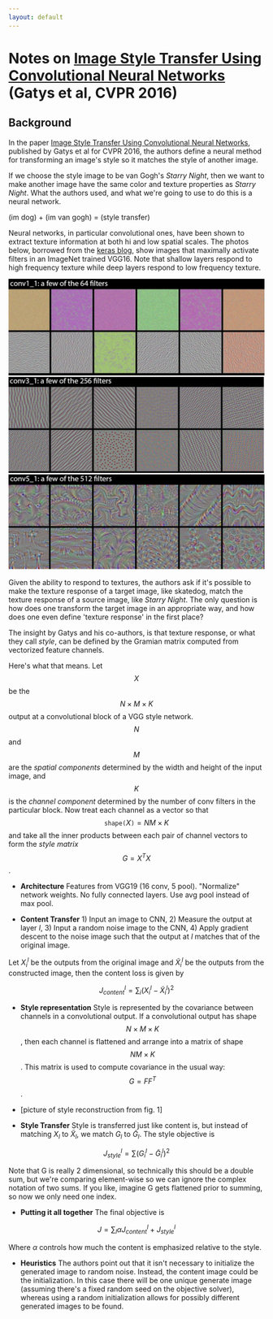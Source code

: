 ```yaml
---
layout: default
---
```


# Notes on [Image Style Transfer Using Convolutional Neural Networks](https://www.cv-foundation.org/openaccess/content_cvpr_2016/papers/Gatys_Image_Style_Transfer_CVPR_2016_paper.pdf) (Gatys et al, CVPR 2016)

## Background
In the paper [Image Style Transfer Using Convolutional Neural Networks](https://www.cv-foundation.org/openaccess/content_cvpr_2016/papers/Gatys_Image_Style_Transfer_CVPR_2016_paper.pdf), published by Gatys et al for CVPR 2016, the authors define a neural method for transforming an image's style so it matches the style of another image.

If we choose the style image to be van Gogh's _Starry Night_, then we want to make another image have the same color and texture properties as _Starry Night_.  What the authors used, and what we're going to use to do this is a neural network.

(im dog) + (im van gogh) = (style transfer)

Neural networks, in particular convolutional ones, have been shown to extract texture information at both hi and low spatial scales.  The photos below, borrowed from the [keras blog](https://blog.keras.io/category/demo.html), show images that maximally activate filters in an ImageNet trained VGG16.  Note that shallow layers respond to high frequency texture while deep layers respond to low frequency texture.

![im](neural-style-transfer/keras1.png)
![im](neural-style-transfer/keras2.png)
![im](neural-style-transfer/keras3.png)

Given the ability to respond to textures, the authors ask if it's possible to make the texture response of a target image, like skatedog, match the texture response of a source image, like _Starry Night_.  The only question is how does one transform the target image in an appropriate way, and how does one even define 'texture response' in the first place?

The insight by Gatys and his co-authors, is that texture response, or what they call _style_, can be defined by the Gramian matrix computed from vectorized feature channels.

Here's what that means.  Let $$X$$ be the $$N \times M \times K$$ output at a convolutional block of a VGG style network.  $$N$$ and $$M$$ are the _spatial components_ determined by the width and height of the input image, and $$K$$ is the _channel component_ determined by the number of conv filters in the particular block.  Now treat each channel as a vector so that $$\texttt{shape(}X\texttt{)} = NM \times K$$ and take all the inner products between each pair of channel vectors to form the _style matrix_ $$G = X^TX$$.




- __Architecture__ Features from VGG19 (16 conv, 5 pool). "Normalize" network weights.  No fully connected layers.  Use avg pool instead of max pool.

- __Content Transfer__ 1) Input an image to CNN, 2) Measure the output at layer $l$, 3) Input a random noise image to the CNN, 4) Apply gradient descent to the noise image such that the output at $l$ matches that of the original image.

Let $X^l_i$ be the outputs from the original image and $\tilde{X}^l_i$ be the outputs from the constructed image, then the content loss is given by

$$J_{content}^l = \sum_{i}{(X^l_i - \tilde{X}^l_i)^2}$$

- __Style representation__  Style is represented by the covariance between channels in a convolutional output.  If a convolutional output has shape $$N \times M \times K$$, then each channel is flattened and arrange into a matrix of shape $$N M \times K$$.  This matrix is used to compute covariance in the usual way: $$G = FF^T$$.

- [picture of style reconstruction from fig. 1]

- __Style Transfer__ Style is transferred just like content is, but instead of matching $X_l$ to $\tilde{X}_l$, we match $G_l$ to $\tilde{G}_l$.  The style objective is

$$J_{style}^l = \sum{(G^l_i - \tilde{G}^l_i)}^2$$

Note that G is really 2 dimensional, so technically this should be a double sum, but we're comparing element-wise so we can ignore the complex notation of two sums. If you like, imagine G gets flattened prior to summing, so now we only need one index.

- __Putting it all together__  The final objective is

$$J = \sum_{l}{\alpha J_{content}^l + J_{style}^l}$$

Where $\alpha$ controls how much the content is emphasized relative to the style.

- __Heuristics__ The authors point out that it isn't necessary to initialize the generated image to random noise.  Instead, the content image could be the initialization.  In this case there will be one unique generate image (assuming there's a fixed random seed on the objective solver), whereas using a random initialization allows for possibly different generated images to be found.
